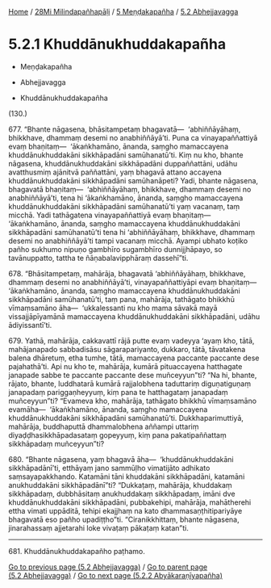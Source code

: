 
[Home](/) / [28Mi Milindapañhapāḷi](../../../28Mi.md) / [5 Meṇḍakapañha](../../5.md) / [5.2 Abhejjavagga](../5.2.md)

# 5.2.1 Khuddānukhuddakapañha

* Meṇḍakapañha

* Abhejjavagga

* Khuddānukhuddakapañha

(130.)

677\. “Bhante nāgasena, bhāsitampetaṃ bhagavatā—  ‘abhiññāyāhaṃ, bhikkhave, dhammaṃ desemi no anabhiññāyā’ti. Puna ca vinayapaññattiyā evaṃ bhaṇitaṃ—  ‘ākaṅkhamāno, ānanda, saṃgho mamaccayena khuddānukhuddakāni sikkhāpadāni samūhanatū’ti. Kiṃ nu kho, bhante nāgasena, khuddānukhuddakāni sikkhāpadāni duppaññattāni, udāhu avatthusmiṃ ajānitvā paññattāni, yaṃ bhagavā attano accayena khuddānukhuddakāni sikkhāpadāni samūhanāpeti? Yadi, bhante nāgasena, bhagavatā bhaṇitaṃ—  ‘abhiññāyāhaṃ, bhikkhave, dhammaṃ desemi no anabhiññāyā’ti, tena hi ‘ākaṅkhamāno, ānanda, saṃgho mamaccayena khuddānukhuddakāni sikkhāpadāni samūhanatū’ti yaṃ vacanaṃ, taṃ micchā. Yadi tathāgatena vinayapaññattiyā evaṃ bhaṇitaṃ—  ‘ākaṅkhamāno, ānanda, saṃgho mamaccayena khuddānukhuddakāni sikkhāpadāni samūhanatū’ti tena hi ‘abhiññāyāhaṃ, bhikkhave, dhammaṃ desemi no anabhiññāyā’ti tampi vacanaṃ micchā. Ayampi ubhato koṭiko pañho sukhumo nipuṇo gambhīro sugambhīro dunnijjhāpayo, so tavānuppatto, tattha te ñāṇabalavipphāraṃ dassehī”ti.

678\. “Bhāsitampetaṃ, mahārāja, bhagavatā ‘abhiññāyāhaṃ, bhikkhave, dhammaṃ desemi no anabhiññāyā’ti, vinayapaññattiyāpi evaṃ bhaṇitaṃ—  ‘ākaṅkhamāno, ānanda, saṃgho mamaccayena khuddānukhuddakāni sikkhāpadāni samūhanatū’ti, taṃ pana, mahārāja, tathāgato bhikkhū vīmaṃsamāno āha—  ‘ukkalessanti nu kho mama sāvakā mayā vissajjāpīyamānā mamaccayena khuddānukhuddakāni sikkhāpadāni, udāhu ādiyissantī’ti.

679\. Yathā, mahārāja, cakkavattī rājā putte evaṃ vadeyya ‘ayaṃ kho, tātā, mahājanapado sabbadisāsu sāgarapariyanto, dukkaro, tātā, tāvatakena balena dhāretuṃ, etha tumhe, tātā, mamaccayena paccante paccante dese pajahathā’ti. Api nu kho te, mahārāja, kumārā pituaccayena hatthagate janapade sabbe te paccante paccante dese muñceyyun”ti? “Na hi, bhante, rājato, bhante, luddhatarā kumārā rajjalobhena taduttariṃ diguṇatiguṇaṃ janapadaṃ pariggaṇheyyuṃ, kiṃ pana te hatthagataṃ janapadaṃ muñceyyun”ti? “Evameva kho, mahārāja, tathāgato bhikkhū vīmaṃsamāno evamāha—  ‘ākaṅkhamāno, ānanda, saṃgho mamaccayena khuddānukhuddakāni sikkhāpadāni samūhanatū’ti. Dukkhaparimuttiyā, mahārāja, buddhaputtā dhammalobhena aññampi uttariṃ diyaḍḍhasikkhāpadasataṃ gopeyyuṃ, kiṃ pana pakatipaññattaṃ sikkhāpadaṃ muñceyyun”ti?

680\. “Bhante nāgasena, yaṃ bhagavā āha—  ‘khuddānukhuddakāni sikkhāpadānī’ti, etthāyaṃ jano sammūḷho vimatijāto adhikato saṃsayapakkhando. Katamāni tāni khuddakāni sikkhāpadāni, katamāni anukhuddakāni sikkhāpadānī”ti? “Dukkaṭaṃ, mahārāja, khuddakaṃ sikkhāpadaṃ, dubbhāsitaṃ anukhuddakaṃ sikkhāpadaṃ, imāni dve khuddānukhuddakāni sikkhāpadāni, pubbakehipi, mahārāja, mahātherehi ettha vimati uppāditā, tehipi ekajjhaṃ na kato dhammasaṇṭhitipariyāye bhagavatā eso pañho upadiṭṭho”ti. “Ciranikkhittaṃ, bhante nāgasena, jinarahassaṃ ajjetarahi loke vivaṭaṃ pākaṭaṃ katan”ti.

---

681\. Khuddānukhuddakapañho paṭhamo.



[Go to previous page (5.2 Abhejjavagga)](../5.2.md) / [Go to parent page (5.2 Abhejjavagga)](../5.2.md) / [Go to next page (5.2.2 Abyākaraṇīyapañha)](5.2.2.md)


